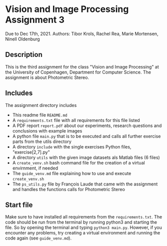 # Vision and Image Processing Assignment 3

Due to Dec 17th, 2021. Authors: Tibor Krols, Rachel Rea, Marie Mortensen, Ninell Oldenburg

## Description
This is the third assignment for the class "Vision and Image Processing" at the University of Copenhagen, Department for Computer Science. The assignment is about 
Photometric Stereo.

## Includes
The assignment directory includes
- This readme file `README.md`
- A `requirements.txt` file with all requirements for this file listed
- A PDF report `report.pdf` about our experiments, research questions and conclusions with example images
- A python file `main.py` that is to be executed and calls all further exercise parts from the utils directory
- A directory `include` with the single exercises Python files, "exercise[2,7].py" 
- A directory `utils` with the given image datasets als Matlab files (6 files)
- A `create_venv.sh` bash command file for the creation of a virtual envirnment, if needed
- The `guide_venv.md` file explaining how to use and execute `create_venv.sh`
- The `ps_utils.py` file by François Laude that came with the assignment and handles the functions calls for Photometric Stereo

## Start file
Make sure to have installed all requirements from the `requirements.txt`. The code should be run from the terminal by running python3 and starting the file. So by 
opening the terminal and typing `python3 main.py`. However, if you encounter any problems, try creating a virtual environment and running the code again (see 
`guide_venv.md`).
